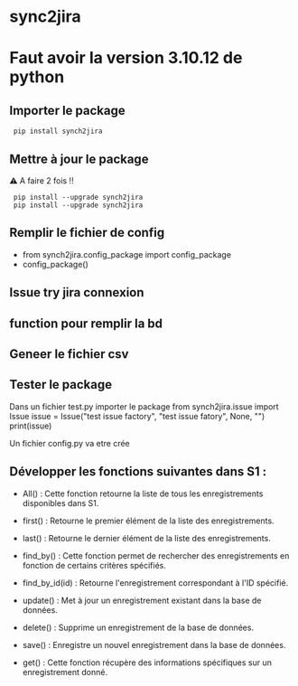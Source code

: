 # sync2jira

# Faut avoir la version 3.10.12 de python 
## Importer le package
```
 pip install synch2jira
```

## Mettre à jour le package 
⚠️ A faire 2 fois !! 
```
 pip install --upgrade synch2jira
 pip install --upgrade synch2jira
```

## Remplir le fichier de config 
*   from synch2jira.config_package import config_package
*    config_package()

## Issue try jira connexion 
## function pour remplir la bd 
## Geneer le fichier csv 

## Tester le package 
Dans un fichier test.py importer le package 
from synch2jira.issue import Issue
issue = Issue("test  issue factory", "test issue fatory", None, "")
print(issue)


Un fichier config.py va etre crée


## Développer les fonctions suivantes dans S1 :

* All() : Cette fonction retourne la liste de tous les enregistrements disponibles dans S1.

* first() : Retourne le premier élément de la liste des enregistrements.

* last() : Retourne le dernier élément de la liste des enregistrements.

* find_by() : Cette fonction permet de rechercher des enregistrements en fonction de certains critères spécifiés.

* find_by_id(id) : Retourne l'enregistrement correspondant à l'ID spécifié.

* update() : Met à jour un enregistrement existant dans la base de données.

* delete() : Supprime un enregistrement de la base de données.

* save() : Enregistre un nouvel enregistrement dans la base de données.

* get() : Cette fonction récupère des informations spécifiques sur un enregistrement donné.





